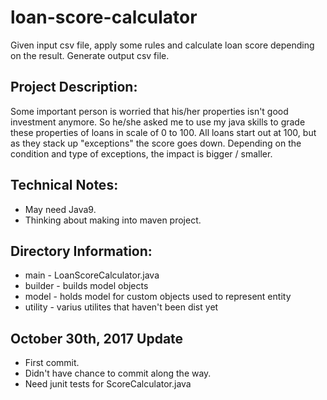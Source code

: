 # loan-score-calculator
Given input csv file, apply some rules and calculate loan score depending on the result. Generate output csv file.

## Project Description:
Some important person is worried that his/her properties isn't good investment anymore. So he/she asked me to use my java skills to grade these properties of loans in scale of 0 to 100. All loans start out at 100, but as they stack up "exceptions" the score goes down. Depending on the condition and type of exceptions, the impact is bigger / smaller.

## Technical Notes:
* May need Java9.
* Thinking about making into maven project.

## Directory Information:
* main - LoanScoreCalculator.java
* builder - builds model objects
* model - holds model for custom objects used to represent entity
* utility - varius utilites that haven't been dist yet

## October 30th, 2017 Update
* First commit. 
* Didn't have chance to commit along the way. 
* Need junit tests for ScoreCalculator.java
